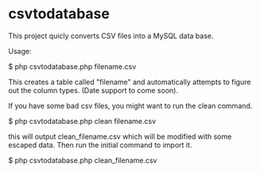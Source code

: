 csvtodatabase
=============

This project quicly converts CSV files into a MySQL data base.

Usage:

$ php csvtodatabase.php filename.csv 

This creates a table called "filename" and automatically attempts to figure out the column types. (Date support to come soon).

If you have some bad csv files, you might want to run the clean command.

$ php csvtodatabase.php clean filename.csv

this will output clean_filename.csv which will be modified with some escaped data. Then run the initial command to import it.

$ php csvtodatabase.php clean_filename.csv
